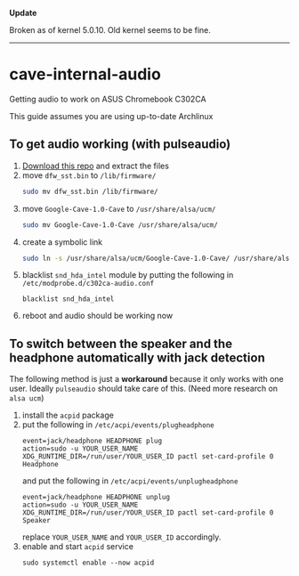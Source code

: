 **Update**

Broken as of kernel 5.0.10. Old kernel seems to be fine.

---

# cave-internal-audio
Getting audio to work on ASUS Chromebook C302CA

This guide assumes you are using up-to-date Archlinux

## To get audio working (with pulseaudio)
1. [Download this repo](https://github.com/nebulakl/cave-internal-audio/archive/master.zip) and extract the files
2. move `dfw_sst.bin` to `/lib/firmware/`
    ```bash
    sudo mv dfw_sst.bin /lib/firmware/
    ```
3. move `Google-Cave-1.0-Cave` to `/usr/share/alsa/ucm/`
   ```bash
   sudo mv Google-Cave-1.0-Cave /usr/share/alsa/ucm/
   ```
4. create a symbolic link
    ```bash
    sudo ln -s /usr/share/alsa/ucm/Google-Cave-1.0-Cave/ /usr/share/alsa/ucm/sklnau8825max
    ```
5. blacklist `snd_hda_intel` module by putting the following in `/etc/modprobe.d/c302ca-audio.conf`
   ```
   blacklist snd_hda_intel
   ```
6. reboot and audio should be working now

## To switch between the speaker and the headphone automatically with jack detection
The following method is just a **workaround** because it only works with one user. Ideally `pulseaudio` should take care of this. (Need more research on `alsa ucm`)

1. install the `acpid` package
2. put the following in `/etc/acpi/events/plugheadphone`
   ```
   event=jack/headphone HEADPHONE plug
   action=sudo -u YOUR_USER_NAME XDG_RUNTIME_DIR=/run/user/YOUR_USER_ID pactl set-card-profile 0 Headphone
   ```
   and put the following in `/etc/acpi/events/unplugheadphone`
   ```
   event=jack/headphone HEADPHONE unplug
   action=sudo -u YOUR_USER_NAME XDG_RUNTIME_DIR=/run/user/YOUR_USER_ID pactl set-card-profile 0 Speaker
   ```
   replace `YOUR_USER_NAME` and `YOUR_USER_ID` accordingly.
3. enable and start `acpid` service
   ```
   sudo systemctl enable --now acpid
   ```
